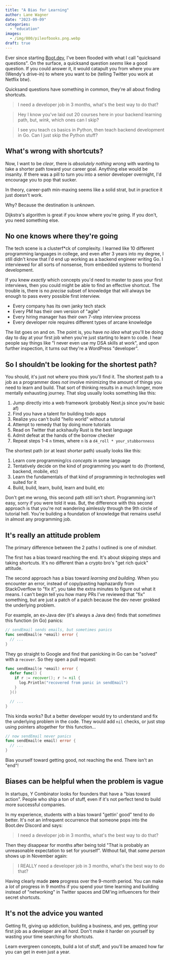 ```yaml
---
title: "A Bias for Learning"
author: Lane Wagner
date: "2023-09-09"
categories: 
  - "education"
images:
  - /img/800/pileofbooks.png.webp
draft: true
---
```


Ever since starting [Boot.dev](https://www.boot.dev), I've been flooded with what I call "quicksand questions". On the surface, a quicksand question *seems* like a good question. If you could answer it, it would catapult you from where you are (Wendy's drive-in) to where you want to be (telling Twitter you work at Netflix btw).

Quicksand questions have something in common, they're all about finding shortcuts.

> I need a developer job in 3 months, what's the best way to do that?

> Hey I know you've laid out 20 courses here in your backend learning path, but, *wink*, which ones can I skip?

> I see you teach cs basics in Python, then teach backend development in Go. Can I just skip the Python stuff?

## What's wrong with shortcuts?

Now, I want to be *clear*, there is *absolutely nothing wrong* with wanting to take a shorter path toward your career goal. Anything else would be insanity. If there was a pill to turn you into a senior developer overnight, I'd encourage you to pop that sucker.

In theory, career-path min-maxing seems like a solid strat, but in practice it just doesn't work.

Why? Because the destination is *unknown*.

Dijkstra's algorithm is great if you know where you're going. If you don't, you need something else.

## No one knows where they're going

The tech scene is a clusterf*ck of complexity. I learned like 10 different programming languages in college, and even after 3 years into my degree, I still didn't know that I'd end up working as a backend engineer writing Go. I interviewed for all sorts of nonsense, from embedded systems to frontend development.

If you knew *exactly* which concepts you'd need to master to pass your first interviews, then you could might be able to find an effective shortcut. The trouble is, there is no *precise* subset of knowledge that will always be enough to pass every possible first interview.

* Every company has its own janky tech stack
* Every PM has their own version of "agile"
* Every hiring manager has their own 7-step interview process
* Every developer role requires different types of arcane knowledge

The list goes on and on. The point is, you have *no idea* what you'll be doing day to day at your first job when you're just starting to learn to code. I hear people say things like "I never even use my DSA skills at work", and upon further inspection, it turns out they're a WordPress "developer".

## So I shouldn't be looking for the shortest path?

You should, it's just not where you think you'll find it. The shortest path to a job as a programmer does *not* involve minimizing the amount of things you need to learn and build. That sort of thinking results in a much longer, more mentally exhausting journey. That slog usually looks something like this:

1. Jump directly into a web framework (probably Next.js since you're basic af)
2. Find you have a talent for building todo apps
3. Realize you can't build "hello world" without a tutorial
4. Attempt to remedy that by doing more tutorials
5. Read on Twitter that ackshaully Rust is the best language
6. Admit defeat at the hands of the borrow checker
7. Repeat steps 1-4 `n` times, where `n` is a `d4_roll * your_stubbornness`

The shortest path (or at least short*er* path) usually looks like this:

1. Learn core programming/cs *concepts* in some language
2. Tentatively decide on the kind of programming you want to do (frontend, backend, mobile, etc)
3. Learn the fundamentals of that kind of programming in technologies well suited for it
4. Build, build, learn, build, learn and build, etc

Don't get me wrong, this second path still isn't short. Programming isn't easy, sorry if you were told it was. But, the difference with this second approach is that you're not wandering aimlessly through the 9th circle of tutorial hell. You're building a foundation of knowledge that remains useful in almost any programming job.

## It's really an attitude problem

The primary difference between the 2 paths I outlined is one of *mindset*.

The first has a bias toward reaching the end. It's about skipping steps and taking shortcuts. It's no different than a crypto bro's "get rich quick" attitude.

The second approach has a bias toward *learning and building*. When you encounter an error, instead of copy/pasting haphazardly from StackOverflow to "fix it", you take the extra minutes to figure out what it means. I can't begin tell you how many PRs I've reviewed that "fix" something, but are just a patch of a patch because the dev never grokked the underlying problem.

For example, an ex-Java dev (it's always a Java dev) finds that *sometimes* this function (in Go) panics:

```go
// sendEmail sends emails, but sometimes panics
func sendEmail(e *email) error {
  // ...
}
```

They go straight to Google and find that panicking in Go can be "solved" with a `recover`. So they open a pull request:

```go
func sendEmail(e *email) error {
  defer func() {
    if r := recover(); r != nil {
      log.Println("recovered from panic in sendEmail")
    }
  }()

  // ...
}
```

This kinda works? But a better developer would try to understand and fix the underlying problem in the code. They would add `nil` checks, or just stop using pointers altogether for this function...

```go
// now sendEmail never panics
func sendEmail(e email) error {
  // ...
}
```

Bias yourself toward getting good, not reaching the end. There isn't an "end"!

## Biases can be helpful when the problem is vague

In startups, Y Combinator looks for founders that have a "bias toward action". People who ship a ton of stuff, even if it's not perfect tend to build more successful companies.

In my experience, students with a bias toward "gettin' good" tend to do better. It's not an infrequent occurrence that someone pops into the Boot.dev Discord and says:

> I need a developer job in 3 months, what's the best way to do that?

Then they disappear for months after being told "That is probably an unreasonable expectation to set for yourself". Without fail, that *same person* shows up in November again:

> I REALLY need a developer job in 3 months, what's the best way to do that?

Having clearly made **zero** progress over the 9-month period. You can make a *lot* of progress in 9 months if you spend your time learning and building instead of "networking" in Twitter spaces and DM'ing influencers for their secret shortcuts.

## It's not the advice you wanted

Getting fit, giving up addiction, building a business, and yes, getting your first job as a developer are all *hard*. Don't make it harder on yourself by wasting your time searching for shortcuts.

Learn evergreen concepts, build a lot of stuff, and you'll be amazed how far you can get in even just a year.
